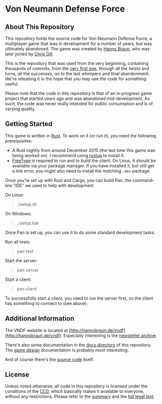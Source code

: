 # Von Neumann Defense Force

## About This Repository

This repository holds the source code for Von Neumann Defense Force, a multiplayer game that was in development for a number of years, but was ultimately abandoned. The game was created by [Hanno Braun](https://github.com/hannobraun), who was later joined by [Chris Gill](https://github.com/viperscape).

This is the repository that was used from the very beginning, containing thousands of commits, from the [very first one](https://github.com/hannobraun/vndf/commit/aeb419ea66cf03a783bdd18b4ef4b6ce6980f9a8), through all the twists and turns, all the successes, on to the last whimpers and final abandonment. We're releasing it in the hope that you may use the code for something useful.

Please note that the code in this repository is that of an in-progress game project that started years ago and was abandoned mid-development. As such, the code was never really intended for public consumption and is of varying quality.


## Getting Started

This game is written in [Rust](https://www.rust-lang.org/). To work on it (or run it), you need the following prerequisites:
- A Rust nightly from around December 2015 (the last time this game was being worked on). I recommend using [rustup](http://rustup.rs) to install it.
- [FreeType](http://www.freetype.org/) is required to run and to build the
  client. On Linux, it should be available via your package manager. If you have
  installed it, but still get a link error, you might also need to install the
  matching `-dev` package.

Once you're set up with Rust and Cargo, you can build Pan, the command-line "IDE" we used to help with development.

On Linux:

> ./setup.sh

On Windows:

> ./setup.bat

Once Pan is set up, you can use it to do some standard development tasks.

Run all tests:

> pan test

Start the server:

> pan server

Start a client:

> pan client

To successfully start a client, you need to run the server first, so the client has something to connect to (see above).


## Additional Information

The VNDF website is located at [http://hannobraun.de/vndf](http://hannobraun.de/vndf). Especially interesting is the [newsletter archive](http://hannobraun.de/vndf/news/).

There's also some documentation in the [docs directory](https://github.com/hannobraun/vndf/tree/master/docs) of this repository. The [game design](https://github.com/hannobraun/vndf/blob/master/docs/game-design/start-here.md) documentation is probably most interesting.

And of course there's the [source code](https://github.com/hannobraun/vndf/tree/master/source/rust/vndf) itself.


## License

Unless noted otherwise, all code in this repository is licensed under the conditions of the [CC0](https://creativecommons.org/publicdomain/zero/1.0/), which basically makes it available to everyone, without any restrictions. Please refer to the [summary](https://creativecommons.org/publicdomain/zero/1.0/) and the [full legal text](https://creativecommons.org/publicdomain/zero/1.0/legalcode).

